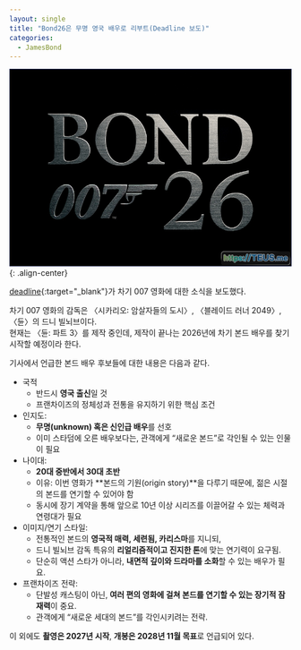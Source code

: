 ```yaml
---
layout: single
title: "Bond26은 무명 영국 배우로 리부트(Deadline 보도)"
categories:
  - JamesBond
---
```


![image](</images/2025-10-30/Bond26_B_okl_s64.jpg>){: .align-center}

[deadline](https://deadline.com/2025/09/james-bond-cast-unknown-british-actor-denis-villeneuve-dune-1236554375/){:target="_blank"}가 차기 007 영화에 대한 소식을 보도했다.

차기 007 영화의 감독은 〈시카리오꞉ 암살자들의 도시〉, 〈블레이드 러너 2049〉, 〈듄〉의 드니 빌뇌브이다.\
현재는 〈듄: 파트 3〉를 제작 중인데, 제작이 끝나는 2026년에 차기 본드 배우를 찾기 시작할 예정이라 한다.

기사에서 언급한 본드 배우 후보들에 대한 내용은 다음과 같다.

- 국적
  - 반드시 **영국 출신**일 것
  - 프랜차이즈의 정체성과 전통을 유지하기 위한 핵심 조건
- 인지도:
  - **무명(unknown) 혹은 신인급 배우**를 선호
  - 이미 스타덤에 오른 배우보다는, 관객에게 “새로운 본드”로 각인될 수 있는 인물이 필요
- 나이대:
  - **20대 중반에서 30대 초반**
  - 이유: 이번 영화가 **본드의 기원(origin story)**을 다루기 때문에, 젊은 시절의 본드를 연기할 수 있어야 함
  - 동시에 장기 계약을 통해 앞으로 10년 이상 시리즈를 이끌어갈 수 있는 체력과 연령대가 필요
- 이미지/연기 스타일:
  - 전통적인 본드의 **영국적 매력, 세련됨, 카리스마**를 지니되,
  - 드니 빌뇌브 감독 특유의 **리얼리즘적이고 진지한 톤**에 맞는 연기력이 요구됨.
  - 단순히 액션 스타가 아니라, **내면적 깊이와 드라마를 소화**할 수 있는 배우가 필요.
- 프랜차이즈 전략:
  - 단발성 캐스팅이 아닌, **여러 편의 영화에 걸쳐 본드를 연기할 수 있는 장기적 잠재력**이 중요.
  - 관객에게 “새로운 세대의 본드”를 각인시키려는 전략.

이 외에도 **촬영은 2027년 시작**, **개봉은 2028년 11월 목표**로 언급되어 있다.

